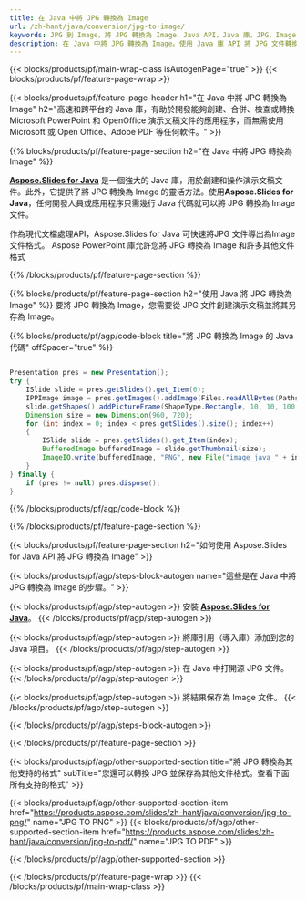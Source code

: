 ```yaml
---
title: 在 Java 中將 JPG 轉換為 Image
url: /zh-hant/java/conversion/jpg-to-image/
keywords: JPG 到 Image，將 JPG 轉換為 Image，Java API，Java 庫，JPG，Image
description: 在 Java 中將 JPG 轉換為 Image。使用 Java 庫 API 將 JPG 文件轉換為 Image
---
```


{{< blocks/products/pf/main-wrap-class isAutogenPage="true" >}}
{{< blocks/products/pf/feature-page-wrap >}}

{{< blocks/products/pf/feature-page-header h1="在 Java 中將 JPG 轉換為 Image" h2="高速和跨平台的 Java 庫，有助於開發能夠創建、合併、檢查或轉換 Microsoft PowerPoint 和 OpenOffice 演示文稿文件的應用程序，而無需使用 Microsoft 或 Open Office、Adobe PDF 等任何軟件。" >}}

{{% blocks/products/pf/feature-page-section h2="在 Java 中將 JPG 轉換為 Image" %}}

[**Aspose.Slides for Java**](https://products.aspose.com/slides/zh-hant/java/) 是一個強大的 Java 庫，用於創建和操作演示文稿文件。此外，它提供了將 JPG 轉換為 Image 的靈活方法。使用**Aspose.Slides for Java**，任何開發人員或應用程序只需幾行 Java 代碼就可以將 JPG 轉換為 Image 文件。

作為現代文檔處理API，Aspose.Slides for Java 可快速將JPG 文件導出為Image 文件格式。 Aspose PowerPoint 庫允許您將 JPG 轉換為 Image 和許多其他文件格式

{{% /blocks/products/pf/feature-page-section %}}

{{% blocks/products/pf/feature-page-section  h2="使用 Java 將 JPG 轉換為 Image" %}}
要將 JPG 轉換為 Image，您需要從 JPG 文件創建演示文稿並將其另存為 Image。

{{% blocks/products/pf/agp/code-block title="將 JPG 轉換為 Image 的 Java 代碼" offSpacer="true" %}}

```java

Presentation pres = new Presentation();
try {
    ISlide slide = pres.getSlides().get_Item(0);
	IPPImage image = pres.getImages().addImage(Files.readAllBytes(Paths.get("image.jpg")));
	slide.getShapes().addPictureFrame(ShapeType.Rectangle, 10, 10, 100, 100, image);
    Dimension size = new Dimension(960, 720);
    for (int index = 0; index < pres.getSlides().size(); index++)
    {
        ISlide slide = pres.getSlides().get_Item(index);
        BufferedImage bufferedImage = slide.getThumbnail(size);
        ImageIO.write(bufferedImage, "PNG", new File("image_java_" + index + ".png"));
    }
} finally {
    if (pres != null) pres.dispose();
}
```


{{% /blocks/products/pf/agp/code-block %}}

{{% /blocks/products/pf/feature-page-section %}}

{{< blocks/products/pf/feature-page-section  h2="如何使用 Aspose.Slides for Java API 將 JPG 轉換為 Image" >}}

{{< blocks/products/pf/agp/steps-block-autogen name="這些是在 Java 中將 JPG 轉換為 Image 的步驟。" >}}

{{< blocks/products/pf/agp/step-autogen >}}
安裝 [**Aspose.Slides for Java**](https://products.aspose.com/slides/zh-hant/java/)。
{{< /blocks/products/pf/agp/step-autogen >}}

{{< blocks/products/pf/agp/step-autogen >}}
將庫引用（導入庫）添加到您的 Java 項目。
{{< /blocks/products/pf/agp/step-autogen >}}

{{< blocks/products/pf/agp/step-autogen >}}
在 Java 中打開源 JPG 文件。
{{< /blocks/products/pf/agp/step-autogen >}}

{{< blocks/products/pf/agp/step-autogen >}}
將結果保存為 Image 文件。
{{< /blocks/products/pf/agp/step-autogen >}}

{{< /blocks/products/pf/agp/steps-block-autogen >}}

{{< /blocks/products/pf/feature-page-section >}}

{{< blocks/products/pf/agp/other-supported-section title="將 JPG 轉換為其他支持的格式" subTitle="您還可以轉換 JPG 並保存為其他文件格式。查看下面所有支持的格式" >}}

{{< blocks/products/pf/agp/other-supported-section-item href="https://products.aspose.com/slides/zh-hant/java/conversion/jpg-to-png/" name="JPG TO PNG" >}}
{{< blocks/products/pf/agp/other-supported-section-item href="https://products.aspose.com/slides/zh-hant/java/conversion/jpg-to-pdf/" name="JPG TO PDF" >}}


{{< /blocks/products/pf/agp/other-supported-section >}}

{{< /blocks/products/pf/feature-page-wrap >}}
{{< /blocks/products/pf/main-wrap-class >}}